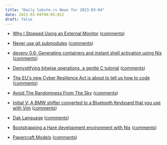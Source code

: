```yaml
---
title: "Daily lobste.rs News for 2023-03-04"
date: 2023-03-04T00:05:01Z
draft: false
---
```






- [Why I Stopped Using an External Monitor](https://bt.ht/monitor/)
  ([comments](https://lobste.rs/s/igiytq/why_i_stopped_using_external_monitor))



- [Never use git submodules](https://diziet.dreamwidth.org/14666.html)
  ([comments](https://lobste.rs/s/neab1g/never_use_git_submodules))



- [devenv 0.6: Generating containers and instant shell activation using Nix](https://devenv.sh/blog/2023/03/02/devenv-06-generating-containers-and-instant-shell-activation/)
  ([comments](https://lobste.rs/s/a1jo3a/devenv_0_6_generating_containers_instant))



- [Demystifying bitwise operations, a gentle C tutorial](https://www.andreinc.net/2023/02/01/demystifying-bitwise-ops)
  ([comments](https://lobste.rs/s/jzahvz/demystifying_bitwise_operations_gentle))



- [The EU's new Cyber Resilience Act is about to tell us how to code](https://berthub.eu/articles/posts/eu-cra-secure-coding-solution/)
  ([comments](https://lobste.rs/s/zavb69/eu_s_new_cyber_resilience_act_is_about_tell))



- [Avoid The Randomness From The Sky](https://words.filippo.io/dispatches/avoid-the-randomness-from-the-sky/)
  ([comments](https://lobste.rs/s/e5xksr/avoid_randomness_from_sky))



- [Initial V: A BMW shifter converted to a Bluetooth Keyboard that you use with Vim](https://initial-v.com)
  ([comments](https://lobste.rs/s/v4rzyw/initial_v_bmw_shifter_converted))



- [Dak Language](https://www.daklang.com/)
  ([comments](https://lobste.rs/s/a1amag/dak_language))



- [Bootstrapping a Hare development environment with Nix](https://honza.pokorny.ca/2023/03/bootstrapping-a-hare-development-environment-with-nix/)
  ([comments](https://lobste.rs/s/xwnvei/bootstrapping_hare_development))



- [Papercraft Models](http://rockybergen.com/papercraft)
  ([comments](https://lobste.rs/s/cjjs9v/papercraft_models))


